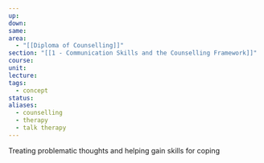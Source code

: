 ```yaml
---
up: 
down: 
same: 
area:
  - "[[Diploma of Counselling]]"
section: "[[1 - Communication Skills and the Counselling Framework]]"
course: 
unit: 
lecture: 
tags:
  - concept
status: 
aliases:
  - counselling
  - therapy
  - talk therapy
---
```

Treating problematic thoughts and helping gain skills for coping